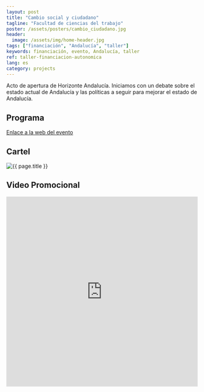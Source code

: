 ```yaml
---
layout: post
title: "Cambio social y ciudadano"
tagline: "Facultad de ciencias del trabajo"
poster: /assets/posters/cambio_ciudadano.jpg
header:
  image: /assets/img/home-header.jpg
tags: ["financiación", "Andalucía", "taller"]
keywords: financiación, evento, Andalucía, taller 
ref: taller-financiacion-autonomica
lang: es
category: projects
---
```

Acto de apertura de Horizonte Andalucía. Iniciamos con un debate sobre el estado actual de Andalucía y las políticas a seguir para mejorar el estado de Andalucía. 
<h2> Programa </h2>
<a href="{{ site.baseurl}}/old/cambio_ciudadano/index.html">Enlace a la web del evento</a>

<h2>Cartel</h2>            
<img src="{{ page.poster | prepend: site.baseurl }}" alt="{{ page.title }}" title="{{ page.title }}">

<h2>Video Promocional</h2>
<iframe width="100%" height="500px" src="https://www.youtube.com/embed/wumDc9_9_sc?autoplay=0" frameborder="0" allowfullscreen="" showcontrols="true"></iframe>
